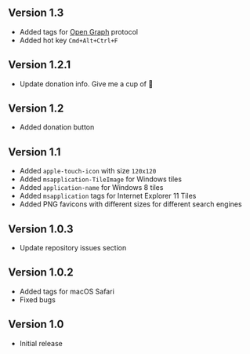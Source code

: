 ## Version 1.3

- Added tags for [Open Graph](https://ogp.me/) protocol
- Added hot key `Cmd+Alt+Ctrl+F`

## Version 1.2.1

- Update donation info. Give me a cup of 🍺

## Version 1.2

- Added donation button

## Version 1.1

- Added `apple-touch-icon` with size `120x120`
- Added `msapplication-TileImage` for Windows tiles
- Added `application-name` for Windows 8 tiles
- Added `msapplication` tags for Internet Explorer 11 Tiles
- Added PNG favicons with different sizes for different search engines

## Version 1.0.3

- Update repository issues section

## Version 1.0.2

- Added tags for macOS Safari
- Fixed bugs

## Version 1.0

- Initial release